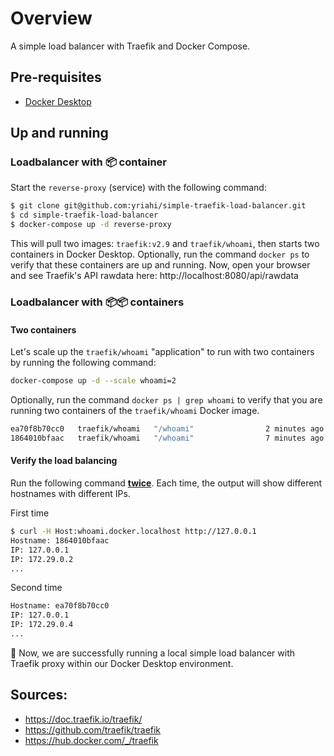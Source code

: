 # Overview

A simple load balancer with Traefik and Docker Compose.



## Pre-requisites

- [Docker Desktop](https://www.docker.com/products/docker-desktop/)



## Up and running

### Loadbalancer with 📦 container

Start the `reverse-proxy` (service) with the following command:

```bash
$ git clone git@github.com:yriahi/simple-traefik-load-balancer.git
$ cd simple-traefik-load-balancer
$ docker-compose up -d reverse-proxy
```

This will pull two images: `traefik:v2.9` and `traefik/whoami`, then starts two containers in Docker Desktop. Optionally, run the command `docker ps` to verify that these containers are up and running. Now, open your browser and see Traefik's API rawdata here: http://localhost:8080/api/rawdata


### Loadbalancer with 📦📦 containers

#### Two containers

Let's scale up the `traefik/whoami` "application" to run with two containers by running the following command: 

```bash 
docker-compose up -d --scale whoami=2
```

Optionally, run the command `docker ps | grep whoami` to verify that you are running two containers of the `traefik/whoami` Docker image.
```bash
ea70f8b70cc0   traefik/whoami   "/whoami"                2 minutes ago   Up 2 minutes   80/tcp                                       simple-traefik-load-balancer_whoami_2
1864010bfaac   traefik/whoami   "/whoami"                7 minutes ago   Up 7 minutes   80/tcp                                       simple-traefik-load-balancer_whoami_1
```

#### Verify the load balancing

Run the following command **<u>twice</u>**. Each time, the output will show different hostnames with different IPs.

First time

```bash
$ curl -H Host:whoami.docker.localhost http://127.0.0.1
Hostname: 1864010bfaac
IP: 127.0.0.1
IP: 172.29.0.2
...
```

Second time

```bash
Hostname: ea70f8b70cc0
IP: 127.0.0.1
IP: 172.29.0.4
...
```

🎊 Now, we are successfully running a local simple load balancer with Traefik proxy within our Docker Desktop environment.



## Sources:

- https://doc.traefik.io/traefik/
- https://github.com/traefik/traefik
- https://hub.docker.com/_/traefik

